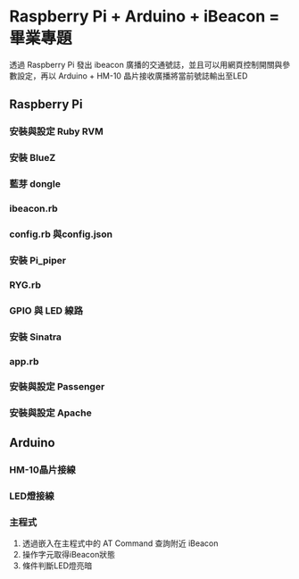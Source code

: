# Raspberry Pi + Arduino + iBeacon = 畢業專題
透過 Raspberry Pi 發出 ibeacon 廣播的交通號誌，並且可以用網頁控制開關與參數設定，再以 Arduino + HM-10 晶片接收廣播將當前號誌輸出至LED
## Raspberry Pi
### 安裝與設定 Ruby RVM
### 安裝 BlueZ
### 藍芽 dongle
### ibeacon.rb
### config.rb 與config.json
### 安裝 Pi_piper
### RYG.rb
### GPIO 與 LED 線路
### 安裝 Sinatra
### app.rb 
### 安裝與設定 Passenger
### 安裝與設定 Apache

## Arduino

### HM-10晶片接線
### LED燈接線
### 主程式
1. 透過嵌入在主程式中的 AT Command 查詢附近 iBeacon
2. 操作字元取得iBeacon狀態
3. 條件判斷LED燈亮暗
